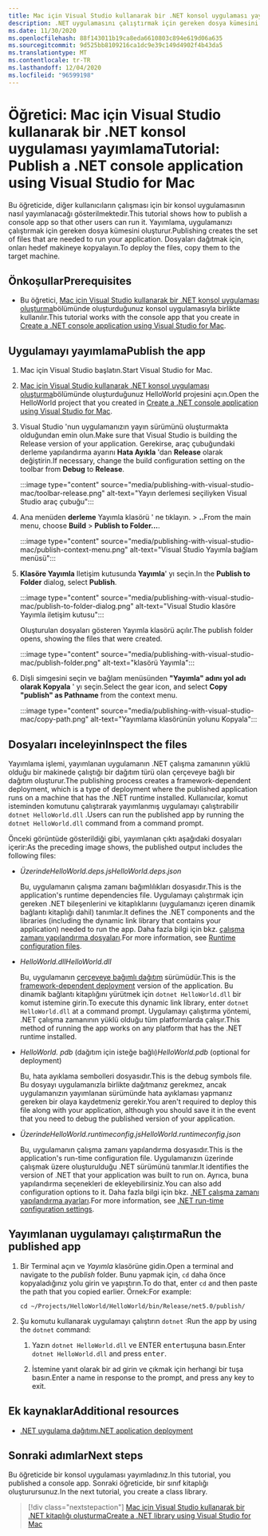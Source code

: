 ```yaml
---
title: Mac için Visual Studio kullanarak bir .NET konsol uygulaması yayımlama
description: .NET uygulamasını çalıştırmak için gereken dosya kümesini oluşturmak için Mac için Visual Studio nasıl kullanacağınızı öğrenin.
ms.date: 11/30/2020
ms.openlocfilehash: 88f143011b19ca8eda6610803c894e619d06a635
ms.sourcegitcommit: 9d525bb8109216ca1dc9e39c149d4902f4b43da5
ms.translationtype: MT
ms.contentlocale: tr-TR
ms.lasthandoff: 12/04/2020
ms.locfileid: "96599198"
---
```

# <a name="tutorial-publish-a-net-console-application-using-visual-studio-for-mac"></a><span data-ttu-id="15a80-103">Öğretici: Mac için Visual Studio kullanarak bir .NET konsol uygulaması yayımlama</span><span class="sxs-lookup"><span data-stu-id="15a80-103">Tutorial: Publish a .NET console application using Visual Studio for Mac</span></span>

<span data-ttu-id="15a80-104">Bu öğreticide, diğer kullanıcıların çalışması için bir konsol uygulamasının nasıl yayımlanacağı gösterilmektedir.</span><span class="sxs-lookup"><span data-stu-id="15a80-104">This tutorial shows how to publish a console app so that other users can run it.</span></span> <span data-ttu-id="15a80-105">Yayımlama, uygulamanızı çalıştırmak için gereken dosya kümesini oluşturur.</span><span class="sxs-lookup"><span data-stu-id="15a80-105">Publishing creates the set of files that are needed to run your application.</span></span> <span data-ttu-id="15a80-106">Dosyaları dağıtmak için, onları hedef makineye kopyalayın.</span><span class="sxs-lookup"><span data-stu-id="15a80-106">To deploy the files, copy them to the target machine.</span></span>

## <a name="prerequisites"></a><span data-ttu-id="15a80-107">Önkoşullar</span><span class="sxs-lookup"><span data-stu-id="15a80-107">Prerequisites</span></span>

- <span data-ttu-id="15a80-108">Bu öğretici, [Mac için Visual Studio kullanarak bir .NET konsol uygulaması oluşturma](with-visual-studio-mac.md)bölümünde oluşturduğunuz konsol uygulamasıyla birlikte kullanılır.</span><span class="sxs-lookup"><span data-stu-id="15a80-108">This tutorial works with the console app that you create in [Create a .NET console application using Visual Studio for Mac](with-visual-studio-mac.md).</span></span>

## <a name="publish-the-app"></a><span data-ttu-id="15a80-109">Uygulamayı yayımlama</span><span class="sxs-lookup"><span data-stu-id="15a80-109">Publish the app</span></span>

1. <span data-ttu-id="15a80-110">Mac için Visual Studio başlatın.</span><span class="sxs-lookup"><span data-stu-id="15a80-110">Start Visual Studio for Mac.</span></span>

1. <span data-ttu-id="15a80-111">[Mac için Visual Studio kullanarak .NET konsol uygulaması oluşturma](with-visual-studio-mac.md)bölümünde oluşturduğunuz HelloWorld projesini açın.</span><span class="sxs-lookup"><span data-stu-id="15a80-111">Open the HelloWorld project that you created in [Create a .NET console application using Visual Studio for Mac](with-visual-studio-mac.md).</span></span>

1. <span data-ttu-id="15a80-112">Visual Studio 'nun uygulamanızın yayın sürümünü oluşturmakta olduğundan emin olun.</span><span class="sxs-lookup"><span data-stu-id="15a80-112">Make sure that Visual Studio is building the Release version of your application.</span></span> <span data-ttu-id="15a80-113">Gerekirse, araç çubuğundaki derleme yapılandırma ayarını **Hata Ayıkla** 'dan **Release** olarak değiştirin.</span><span class="sxs-lookup"><span data-stu-id="15a80-113">If necessary, change the build configuration setting on the toolbar from **Debug** to **Release**.</span></span>

   :::image type="content" source="media/publishing-with-visual-studio-mac/toolbar-release.png" alt-text="Yayın derlemesi seçiliyken Visual Studio araç çubuğu":::

1. <span data-ttu-id="15a80-115">Ana menüden **derleme** Yayımla klasörü ' ne tıklayın.  >  **..**</span><span class="sxs-lookup"><span data-stu-id="15a80-115">From the main menu, choose **Build** > **Publish to Folder...**.</span></span>

   :::image type="content" source="media/publishing-with-visual-studio-mac/publish-context-menu.png" alt-text="Visual Studio Yayımla bağlam menüsü":::

1. <span data-ttu-id="15a80-117">**Klasöre Yayımla** Iletişim kutusunda **Yayımla**' yı seçin.</span><span class="sxs-lookup"><span data-stu-id="15a80-117">In the **Publish to Folder** dialog, select **Publish**.</span></span>

   :::image type="content" source="media/publishing-with-visual-studio-mac/publish-to-folder-dialog.png" alt-text="Visual Studio klasöre Yayımla iletişim kutusu":::

   <span data-ttu-id="15a80-119">Oluşturulan dosyaları gösteren Yayımla klasörü açılır.</span><span class="sxs-lookup"><span data-stu-id="15a80-119">The publish folder opens, showing the files that were created.</span></span>

   :::image type="content" source="media/publishing-with-visual-studio-mac/publish-folder.png" alt-text="klasörü Yayımla":::

1. <span data-ttu-id="15a80-121">Dişli simgesini seçin ve bağlam menüsünden **"Yayımla" adını yol adı olarak Kopyala** ' yı seçin.</span><span class="sxs-lookup"><span data-stu-id="15a80-121">Select the gear icon, and select **Copy "publish" as Pathname** from the context menu.</span></span>

   :::image type="content" source="media/publishing-with-visual-studio-mac/copy-path.png" alt-text="Yayımlama klasörünün yolunu Kopyala":::

## <a name="inspect-the-files"></a><span data-ttu-id="15a80-123">Dosyaları inceleyin</span><span class="sxs-lookup"><span data-stu-id="15a80-123">Inspect the files</span></span>

<span data-ttu-id="15a80-124">Yayımlama işlemi, yayımlanan uygulamanın .NET çalışma zamanının yüklü olduğu bir makinede çalıştığı bir dağıtım türü olan çerçeveye bağlı bir dağıtım oluşturur.</span><span class="sxs-lookup"><span data-stu-id="15a80-124">The publishing process creates a framework-dependent deployment, which is a type of deployment where the published application runs on a machine that has the .NET runtime installed.</span></span> <span data-ttu-id="15a80-125">Kullanıcılar, komut isteminden komutunu çalıştırarak yayımlanmış uygulamayı çalıştırabilir `dotnet HelloWorld.dll` .</span><span class="sxs-lookup"><span data-stu-id="15a80-125">Users can run the published app by running the `dotnet HelloWorld.dll` command from a command prompt.</span></span>

<span data-ttu-id="15a80-126">Önceki görüntüde gösterildiği gibi, yayımlanan çıktı aşağıdaki dosyaları içerir:</span><span class="sxs-lookup"><span data-stu-id="15a80-126">As the preceding image shows, the published output includes the following files:</span></span>

* <span data-ttu-id="15a80-127">*ÜzerindeHelloWorld.deps.js*</span><span class="sxs-lookup"><span data-stu-id="15a80-127">*HelloWorld.deps.json*</span></span>

  <span data-ttu-id="15a80-128">Bu, uygulamanın çalışma zamanı bağımlılıkları dosyasıdır.</span><span class="sxs-lookup"><span data-stu-id="15a80-128">This is the application's runtime dependencies file.</span></span> <span data-ttu-id="15a80-129">Uygulamayı çalıştırmak için gereken .NET bileşenlerini ve kitaplıklarını (uygulamanızı içeren dinamik bağlantı kitaplığı dahil) tanımlar.</span><span class="sxs-lookup"><span data-stu-id="15a80-129">It defines the .NET components and the libraries (including the dynamic link library that contains your application) needed to run the app.</span></span> <span data-ttu-id="15a80-130">Daha fazla bilgi için bkz. [çalışma zamanı yapılandırma dosyaları](https://github.com/dotnet/cli/blob/85ca206d84633d658d7363894c4ea9d59e515c1a/Documentation/specs/runtime-configuration-file.md).</span><span class="sxs-lookup"><span data-stu-id="15a80-130">For more information, see [Runtime configuration files](https://github.com/dotnet/cli/blob/85ca206d84633d658d7363894c4ea9d59e515c1a/Documentation/specs/runtime-configuration-file.md).</span></span>

* <span data-ttu-id="15a80-131">*HelloWorld.dll*</span><span class="sxs-lookup"><span data-stu-id="15a80-131">*HelloWorld.dll*</span></span>

   <span data-ttu-id="15a80-132">Bu, uygulamanın [çerçeveye bağımlı dağıtım](../deploying/deploy-with-cli.md#framework-dependent-deployment) sürümüdür.</span><span class="sxs-lookup"><span data-stu-id="15a80-132">This is the [framework-dependent deployment](../deploying/deploy-with-cli.md#framework-dependent-deployment) version of the application.</span></span> <span data-ttu-id="15a80-133">Bu dinamik bağlantı kitaplığını yürütmek için `dotnet HelloWorld.dll` bir komut istemine girin.</span><span class="sxs-lookup"><span data-stu-id="15a80-133">To execute this dynamic link library, enter `dotnet HelloWorld.dll` at a command prompt.</span></span> <span data-ttu-id="15a80-134">Uygulamayı çalıştırma yöntemi, .NET çalışma zamanının yüklü olduğu tüm platformlarda çalışır.</span><span class="sxs-lookup"><span data-stu-id="15a80-134">This method of running the app works on any platform that has the .NET runtime installed.</span></span>

* <span data-ttu-id="15a80-135">*HelloWorld. pdb* (dağıtım için isteğe bağlı)</span><span class="sxs-lookup"><span data-stu-id="15a80-135">*HelloWorld.pdb* (optional for deployment)</span></span>

   <span data-ttu-id="15a80-136">Bu, hata ayıklama sembolleri dosyasıdır.</span><span class="sxs-lookup"><span data-stu-id="15a80-136">This is the debug symbols file.</span></span> <span data-ttu-id="15a80-137">Bu dosyayı uygulamanızla birlikte dağıtmanız gerekmez, ancak uygulamanızın yayımlanan sürümünde hata ayıklaması yapmanız gereken bir olaya kaydetmeniz gerekir.</span><span class="sxs-lookup"><span data-stu-id="15a80-137">You aren't required to deploy this file along with your application, although you should save it in the event that you need to debug the published version of your application.</span></span>

* <span data-ttu-id="15a80-138">*ÜzerindeHelloWorld.runtimeconfig.js*</span><span class="sxs-lookup"><span data-stu-id="15a80-138">*HelloWorld.runtimeconfig.json*</span></span>

   <span data-ttu-id="15a80-139">Bu, uygulamanın çalışma zamanı yapılandırma dosyasıdır.</span><span class="sxs-lookup"><span data-stu-id="15a80-139">This is the application's run-time configuration file.</span></span> <span data-ttu-id="15a80-140">Uygulamanızın üzerinde çalışmak üzere oluşturulduğu .NET sürümünü tanımlar.</span><span class="sxs-lookup"><span data-stu-id="15a80-140">It identifies the version of .NET that your application was built to run on.</span></span> <span data-ttu-id="15a80-141">Ayrıca, buna yapılandırma seçenekleri de ekleyebilirsiniz.</span><span class="sxs-lookup"><span data-stu-id="15a80-141">You can also add configuration options to it.</span></span> <span data-ttu-id="15a80-142">Daha fazla bilgi için bkz. [.NET çalışma zamanı yapılandırma ayarları](../run-time-config/index.md#runtimeconfigjson).</span><span class="sxs-lookup"><span data-stu-id="15a80-142">For more information, see [.NET run-time configuration settings](../run-time-config/index.md#runtimeconfigjson).</span></span>

## <a name="run-the-published-app"></a><span data-ttu-id="15a80-143">Yayımlanan uygulamayı çalıştırma</span><span class="sxs-lookup"><span data-stu-id="15a80-143">Run the published app</span></span>

1. <span data-ttu-id="15a80-144">Bir Terminal açın ve *Yayımla* klasörüne gidin.</span><span class="sxs-lookup"><span data-stu-id="15a80-144">Open a terminal and navigate to the *publish* folder.</span></span> <span data-ttu-id="15a80-145">Bunu yapmak için, `cd` daha önce kopyaladığınız yolu girin ve yapıştırın.</span><span class="sxs-lookup"><span data-stu-id="15a80-145">To do that, enter `cd` and then paste the path that you copied earlier.</span></span> <span data-ttu-id="15a80-146">Örnek:</span><span class="sxs-lookup"><span data-stu-id="15a80-146">For example:</span></span>

   ```console
   cd ~/Projects/HelloWorld/HelloWorld/bin/Release/net5.0/publish/
   ```

1. <span data-ttu-id="15a80-147">Şu komutu kullanarak uygulamayı çalıştırın `dotnet` :</span><span class="sxs-lookup"><span data-stu-id="15a80-147">Run the app by using the `dotnet` command:</span></span>

   1. <span data-ttu-id="15a80-148">Yazın `dotnet HelloWorld.dll` ve ENTER <kbd>enter</kbd>tuşuna basın.</span><span class="sxs-lookup"><span data-stu-id="15a80-148">Enter `dotnet HelloWorld.dll` and press <kbd>enter</kbd>.</span></span>

   1. <span data-ttu-id="15a80-149">İstemine yanıt olarak bir ad girin ve çıkmak için herhangi bir tuşa basın.</span><span class="sxs-lookup"><span data-stu-id="15a80-149">Enter a name in response to the prompt, and press any key to exit.</span></span>

## <a name="additional-resources"></a><span data-ttu-id="15a80-150">Ek kaynaklar</span><span class="sxs-lookup"><span data-stu-id="15a80-150">Additional resources</span></span>

- [<span data-ttu-id="15a80-151">.NET uygulama dağıtımı</span><span class="sxs-lookup"><span data-stu-id="15a80-151">.NET application deployment</span></span>](../deploying/index.md)

## <a name="next-steps"></a><span data-ttu-id="15a80-152">Sonraki adımlar</span><span class="sxs-lookup"><span data-stu-id="15a80-152">Next steps</span></span>

<span data-ttu-id="15a80-153">Bu öğreticide bir konsol uygulaması yayımladınız.</span><span class="sxs-lookup"><span data-stu-id="15a80-153">In this tutorial, you published a console app.</span></span> <span data-ttu-id="15a80-154">Sonraki öğreticide, bir sınıf kitaplığı oluşturursunuz.</span><span class="sxs-lookup"><span data-stu-id="15a80-154">In the next tutorial, you create a class library.</span></span>

> [!div class="nextstepaction"]
> [<span data-ttu-id="15a80-155">Mac için Visual Studio kullanarak bir .NET kitaplığı oluşturma</span><span class="sxs-lookup"><span data-stu-id="15a80-155">Create a .NET library using Visual Studio for Mac</span></span>](library-with-visual-studio-mac.md)
